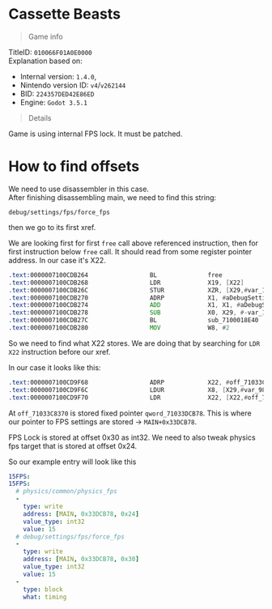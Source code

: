 # Cassette Beasts

> Game info

TitleID: `010066F01A0E0000`<br>
Explanation based on:
- Internal version: `1.4.0`, 
- Nintendo version ID: `v4`/`v262144`
- BID: `224357DED42E86ED`
- Engine: `Godot 3.5.1`

> Details
> 
Game is using internal FPS lock. It must be patched.

# How to find offsets

We need to use disassembler in this case.<br>
After finishing disassembling main, we need to find this string:
```
debug/settings/fps/force_fps
```

then we go to its first xref.

We are looking first for first `free` call above referenced instruction, then for first instruction below `free` call. It should read from some register pointer address.
In our case it's X22.
```asm
.text:0000007100CDB264                 BL              free
.text:0000007100CDB268                 LDR             X19, [X22]
.text:0000007100CDB26C                 STUR            XZR, [X29,#var_10]
.text:0000007100CDB270                 ADRP            X1, #aDebugSettingsF@PAGE ; "debug/settings/fps/force_fps"
.text:0000007100CDB274                 ADD             X1, X1, #aDebugSettingsF@PAGEOFF ; "debug/settings/fps/force_fps"
.text:0000007100CDB278                 SUB             X0, X29, #-var_10
.text:0000007100CDB27C                 BL              sub_7100018E40
.text:0000007100CDB280                 MOV             W8, #2
```

So we need to find what X22 stores. We are doing that by searching for `LDR X22` instruction before our xref.

In our case it looks like this:
```asm
.text:0000007100CD9F68                 ADRP            X22, #off_71033C8370@PAGE
.text:0000007100CD9F6C                 LDUR            X8, [X29,#var_98]
.text:0000007100CD9F70                 LDR             X22, [X22,#off_71033C8370@PAGEOFF]
```

At `off_71033C8370` is stored fixed pointer `qword_71033DCB78`. This is where our pointer to FPS settings are stored -> `MAIN+0x33DCB78`.

FPS Lock is stored at offset 0x30 as int32.
We need to also tweak physics fps target that is stored at offset 0x24.

So our example entry will look like this
```yaml
15FPS:
15FPS:
  # physics/common/physics_fps
  -
    type: write
    address: [MAIN, 0x33DCB78, 0x24]
    value_type: int32
    value: 15
  # debug/settings/fps/force_fps
  -
    type: write
    address: [MAIN, 0x33DCB78, 0x30]
    value_type: int32
    value: 15
  -
    type: block
    what: timing
```
